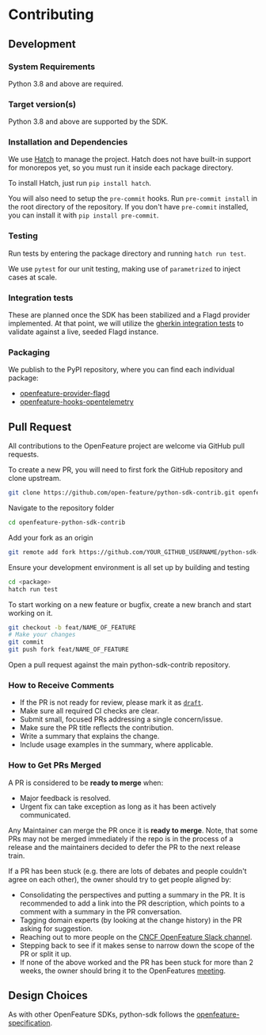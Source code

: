# Contributing

## Development

### System Requirements

Python 3.8 and above are required.

### Target version(s)

Python 3.8 and above are supported by the SDK.

### Installation and Dependencies

We use [Hatch](https://hatch.pypa.io/) to manage the project. Hatch does not have built-in support for monorepos yet, so you must run it inside each package directory.

To install Hatch, just run `pip install hatch`.

You will also need to setup the `pre-commit` hooks. Run `pre-commit install` in the root directory of the repository. If you don't have `pre-commit` installed, you can install it with `pip install pre-commit`.

### Testing

Run tests by entering the package directory and running `hatch run test`.

We use `pytest` for our unit testing, making use of `parametrized` to inject cases at scale.

### Integration tests

These are planned once the SDK has been stabilized and a Flagd provider implemented. At that point, we will utilize the [gherkin integration tests](https://github.com/open-feature/test-harness/blob/main/features/evaluation.feature) to validate against a live, seeded Flagd instance.

### Packaging

We publish to the PyPI repository, where you can find each individual package:

- [openfeature-provider-flagd](https://pypi.org/project/openfeature-provider-flagd/)
- [openfeature-hooks-opentelemetry](https://pypi.org/project/openfeature-hooks-opentelemetry/)

## Pull Request

All contributions to the OpenFeature project are welcome via GitHub pull requests.

To create a new PR, you will need to first fork the GitHub repository and clone upstream.

```bash
git clone https://github.com/open-feature/python-sdk-contrib.git openfeature-python-sdk-contrib
```

Navigate to the repository folder

```bash
cd openfeature-python-sdk-contrib
```

Add your fork as an origin

```bash
git remote add fork https://github.com/YOUR_GITHUB_USERNAME/python-sdk-contrib.git
```

Ensure your development environment is all set up by building and testing

```bash
cd <package>
hatch run test
```

To start working on a new feature or bugfix, create a new branch and start working on it.

```bash
git checkout -b feat/NAME_OF_FEATURE
# Make your changes
git commit
git push fork feat/NAME_OF_FEATURE
```

Open a pull request against the main python-sdk-contrib repository.

### How to Receive Comments

- If the PR is not ready for review, please mark it as
  [`draft`](https://github.blog/2019-02-14-introducing-draft-pull-requests/).
- Make sure all required CI checks are clear.
- Submit small, focused PRs addressing a single concern/issue.
- Make sure the PR title reflects the contribution.
- Write a summary that explains the change.
- Include usage examples in the summary, where applicable.

### How to Get PRs Merged

A PR is considered to be **ready to merge** when:

- Major feedback is resolved.
- Urgent fix can take exception as long as it has been actively communicated.

Any Maintainer can merge the PR once it is **ready to merge**. Note, that some
PRs may not be merged immediately if the repo is in the process of a release and
the maintainers decided to defer the PR to the next release train.

If a PR has been stuck (e.g. there are lots of debates and people couldn't agree
on each other), the owner should try to get people aligned by:

- Consolidating the perspectives and putting a summary in the PR. It is
  recommended to add a link into the PR description, which points to a comment
  with a summary in the PR conversation.
- Tagging domain experts (by looking at the change history) in the PR asking
  for suggestion.
- Reaching out to more people on the [CNCF OpenFeature Slack channel](https://cloud-native.slack.com/archives/C0344AANLA1).
- Stepping back to see if it makes sense to narrow down the scope of the PR or
  split it up.
- If none of the above worked and the PR has been stuck for more than 2 weeks,
  the owner should bring it to the OpenFeatures [meeting](README.md#contributing).

## Design Choices

As with other OpenFeature SDKs, python-sdk follows the
[openfeature-specification](https://github.com/open-feature/spec).
